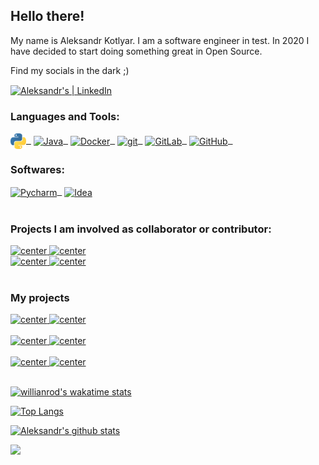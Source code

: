 ## Hello there! 

My name is Aleksandr Kotlyar. I am a software engineer in test. In 2020 I have decided to start doing something great in Open Source.

Find my socials in the dark ;)

<a href="https://linkedin.com/in/aleksandr-kotlyar" target="_blank"> <img align="center" alt="Aleksandr's | LinkedIn" width="26px" src="https://plan2profit.ca/wp-content/uploads/2018/12/linkedin-logo-white.png" /></a>
<br />

### Languages and Tools:
<a href="https://www.python.org" target="_blank"><img align="center" alt="Python" width="25px" src="https://github.com/Aakarsh-B/trying-repos/blob/master/python-5.svg?raw=true"/>&nbsp;&nbsp;</a>
<a href="https://openjdk.java.net/" target="_blank"><img align="center" alt="Java" width="24px" src="https://seeklogo.com/images/J/java-logo-7F8B35BAB3-seeklogo.com.png"/>&nbsp;&nbsp;</a>
<a href="https://www.docker.com/" target="_blank"><img align="center" alt="Docker" width="30px" src="https://seeklogo.com/images/D/docker-logo-CF97D0124B-seeklogo.com.png" />&nbsp;&nbsp;</a>
<a href="https://git-scm.com/" target="_blank"><img align="center" alt="git" width="26px" src="https://www.vectorlogo.zone/logos/git-scm/git-scm-icon.svg" />&nbsp;&nbsp;</a>
<a href="https://gitlab.com/aleksandr-kotlyar" target="_blank"><img align="center" alt="GitLab" width="26px" src="https://upload.wikimedia.org/wikipedia/commons/1/18/GitLab_Logo.svg" />&nbsp;&nbsp;</a>
<a href="https://github.com/aleksandr-kotlyar" target="_blank"><img align="center" alt="GitHub" width="36px" src="https://www.iconninja.com/files/604/580/1001/github-development-code-coding-program-programming-icon.svg" />&nbsp;&nbsp;</a>
<br />

### Softwares:
<a href="https://www.jetbrains.com/pycharm/" target="_blank"> <img align="center" alt="Pycharm" width="26px" src="https://upload.wikimedia.org/wikipedia/commons/1/1d/PyCharm_Icon.svg" />&nbsp;&nbsp;</a>
<a href="https://www.jetbrains.com/idea/" target="_blank"> <img align="center" alt="Idea" width="26px" src="https://cdn.freebiesupply.com/logos/large/2x/intellij-idea-1-logo-png-transparent.png" /> </a>
<br />
<br />

### Projects I am involved as collaborator or contributor:
<a href="https://github.com/yashaka/selene">
<img align="top" alt="center" src="https://github-readme-stats.vercel.app/api/pin/?username=yashaka&repo=selene&show_owner=1&theme=dark" />
</a>
<a href="https://github.com/SergeyPirogov/webdriver_manager">
<img align="top" alt="center" src="https://github-readme-stats.vercel.app/api/pin/?username=SergeyPirogov&repo=webdriver_manager&show_owner=1&theme=dark" />
</a>
<br />

<a href="https://github.com/allure-examples/allure-examples">
<img align="top" alt="center" src="https://github-readme-stats.vercel.app/api/pin/?username=allure-examples&repo=allure-examples&show_owner=1&theme=dark" />
</a>
<a href="https://github.com/deepsourcelabs/good-first-issue">
<img align="top" alt="center" src="https://github-readme-stats.vercel.app/api/pin/?username=deepsourcelabs&repo=good-first-issue&show_owner=1&theme=dark" />
</a>
<br />
<br />

### My projects
<a href="https://github.com/aleksandr-kotlyar/gitlab-allure-history">
<img align="top" alt="center" src="https://github-readme-stats.vercel.app/api/pin/?username=aleksandr-kotlyar&repo=gitlab-allure-history&theme=dark" />
</a>
<a href="https://github.com/aleksandr-kotlyar/python_and_gitlab">
<img align="top" alt="center" src="https://github-readme-stats.vercel.app/api/pin/?username=aleksandr-kotlyar&repo=python_and_gitlab&theme=dark" />
</a>
<br />
<br />

<a href="https://github.com/aleksandr-kotlyar/allure-report-attachments-cleaner">
<img align="top" alt="center" src="https://github-readme-stats.vercel.app/api/pin/?username=aleksandr-kotlyar&repo=allure-report-attachments-cleaner&theme=dark" />
</a>
<a href="https://github.com/aleksandr-kotlyar/local-allure-history-trends-bash">
<img align="top" alt="center" src="https://github-readme-stats.vercel.app/api/pin/?username=aleksandr-kotlyar&repo=local-allure-history-trends-bash&theme=dark" />
</a>
<br />
<br />

<a href="https://github.com/aleksandr-kotlyar/python-gitlabci-selenium">
<img align="top" alt="center" src="https://github-readme-stats.vercel.app/api/pin/?username=aleksandr-kotlyar&repo=python-gitlabci-selenium&theme=dark" />
</a>
<a href="https://github.com/aleksandr-kotlyar/java-automation-template">
<img align="top" alt="center" src="https://github-readme-stats.vercel.app/api/pin/?username=aleksandr-kotlyar&repo=java-automation-template&theme=dark" />
</a>
<br />
<br />


[![willianrod's wakatime stats](https://github-readme-stats.vercel.app/api/wakatime?username=gore&layout=compact&theme=dark&range=last_7_days&custom_title=My%20Last%20Week%20in%20Open%20Source)](https://github.com/anuraghazra/github-readme-stats)

[![Top Langs](https://github-readme-stats.vercel.app/api/top-langs/?username=aleksandr-kotlyar&layout=compact&theme=dark)](https://github.com/anuraghazra/github-readme-stats)

[![Aleksandr's github stats](https://github-readme-stats.vercel.app/api?username=aleksandr-kotlyar&include_all_commits=true&count_private=true&show_icons=true&line_height=20&theme=dark&hide=stars,contribs)](https://github.com/anuraghazra/github-readme-stats)


<img src="https://visitor-badge.laobi.icu/badge?page_id=aleksandr-kotlyar"/>       
